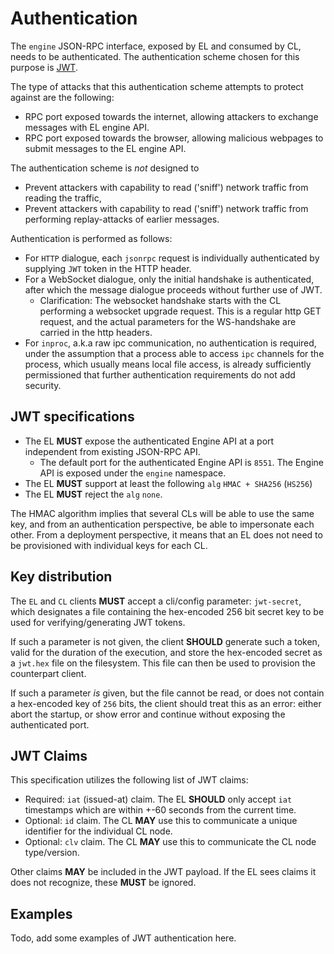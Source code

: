 # Authentication

The `engine` JSON-RPC interface, exposed by EL and consumed by CL, needs to be authenticated. The authentication scheme chosen for this purpose is [JWT](https://jwt.io/).

The type of attacks that this authentication scheme attempts to protect against are the following:

- RPC port exposed towards the internet, allowing attackers to exchange messages with EL engine API.
- RPC port exposed towards the browser, allowing malicious webpages to submit messages to the EL engine API.

The authentication scheme is _not_ designed to

- Prevent attackers with capability to read ('sniff') network traffic from reading the traffic,
- Prevent attackers with capability to read ('sniff') network traffic from performing replay-attacks of earlier messages.

Authentication is performed as follows:

- For `HTTP` dialogue, each `jsonrpc` request is individually authenticated by supplying `JWT` token in the HTTP header.
- For a WebSocket dialogue, only the initial handshake is authenticated, after which the message dialogue proceeds without further use of JWT.
  - Clarification: The websocket handshake starts with the CL performing a websocket upgrade request. This is a regular http GET request, and the actual
parameters for the WS-handshake are carried in the http headers.
- For `inproc`, a.k.a raw ipc communication, no authentication is required, under the assumption that a process able to access `ipc` channels for the process, which usually means local file access, is already sufficiently permissioned that further authentication requirements do not add security.


## JWT specifications

- The EL **MUST** expose the authenticated Engine API at a port independent from existing JSON-RPC API.
  - The default port for the authenticated Engine API is `8551`. The Engine API is exposed under the `engine` namespace.
- The EL **MUST** support at least the following `alg` `HMAC + SHA256` (`HS256`)
- The EL **MUST** reject the `alg` `none`.


The HMAC algorithm implies that several CLs will be able to use the same key, and from an authentication perspective, be able to impersonate each other. From a deployment perspective, it means that an EL does not need to be provisioned with individual keys for each CL.

## Key distribution

The `EL` and `CL` clients **MUST** accept a cli/config parameter: `jwt-secret`, which designates a file containing the hex-encoded 256 bit secret key to be used for verifying/generating JWT tokens.

If such a parameter is not given, the client **SHOULD** generate such a token, valid for the duration of the execution, and store the hex-encoded secret as a `jwt.hex` file on the filesystem.  This file can then be used to provision the counterpart client.

If such a parameter _is_ given, but the file cannot be read, or does not contain a hex-encoded key of `256` bits, the client should treat this as an error: either abort the startup, or show error and continue without exposing the authenticated port.

## JWT Claims

This specification utilizes the following list of JWT claims:

- Required: `iat` (issued-at) claim. The EL **SHOULD** only accept `iat` timestamps which are within +-60 seconds from the current time.
- Optional: `id` claim. The CL **MAY** use this to communicate a unique identifier for the individual CL node.
- Optional: `clv` claim. The CL **MAY** use this to communicate the CL node type/version.

Other claims **MAY** be included in the JWT payload. If the EL sees claims it does not recognize, these **MUST** be ignored.

## Examples

Todo, add some examples of JWT authentication here.
